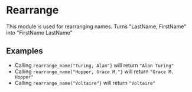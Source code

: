 Rearrange
=========

This module is used for rearranging names.
Turns "LastName, FirstName" into "FirstName LastName"

## Examples
 * Calling `rearrange_name("Turing, Alan"}` will return `"Alan Turing"`
 * Calling `rearrange_name("Hopper, Grace M."}` will return `"Grace M. Hopper"`
 * Calling `rearrange_name("Voltaire"}` will return `"Voltaire"`
